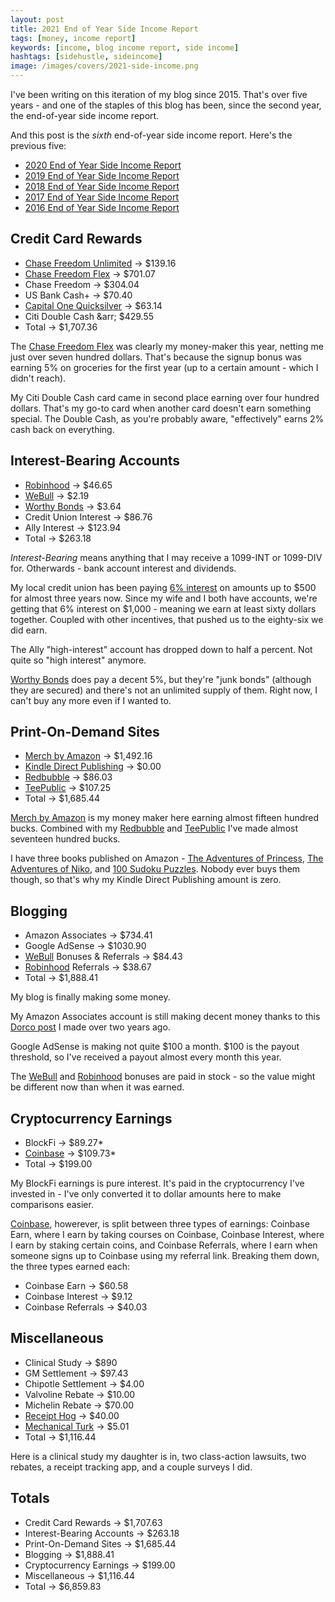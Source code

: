 ```yaml
---
layout: post
title: 2021 End of Year Side Income Report
tags: [money, income report]
keywords: [income, blog income report, side income]
hashtags: [sidehustle, sideincome]
image: /images/covers/2021-side-income.png
---
```


I've been writing on this iteration of my blog since 2015. That's over five years - and one of the staples of this blog has been, since the second year, the end-of-year side income report.

And this post is the *sixth* end-of-year side income report. Here's the previous five:

* [2020 End of Year Side Income Report](https://www.joehxblog.com/2020-end-of-year-side-income-report/)
* [2019 End of Year Side Income Report](https://www.joehxblog.com/2019-end-of-year-side-income-report/)
* [2018 End of Year Side Income Report](https://www.joehxblog.com/2018-end-of-year-side-income-report/)
* [2017 End of Year Side Income Report](https://www.joehxblog.com/2017-end-of-year-side-income-report/)
* [2016 End of Year Side Income Report](https://www.joehxblog.com/2016-end-of-year-side-income-report/)

## Credit Card Rewards

* [Chase Freedom Unlimited](https://www.joehxblog.com/chase-freedom-unlimited/) &rarr; $139.16
* [Chase Freedom Flex](https://www.joehxblog.com/chase-freedom/) &rarr; $701.07
* Chase Freedom &rarr; $304.04
* US Bank Cash+ &rarr; $70.40
* [Capital One Quicksilver](https://www.joehxblog.com/capital-one/) &rarr; $63.14
* Citi Double Cash &arr; $429.55
* Total &rarr; $1,707.36

The [Chase Freedom Flex](https://www.joehxblog.com/chase-freedom/)  was clearly my money-maker this year, netting me just over seven hundred dollars. That's because the signup bonus was earning 5% on groceries for the first year (up to a certain amount - which I didn't reach).

My Citi Double Cash card came in second place earning over four hundred dollars. That's my go-to card when another card doesn't earn something special. The Double Cash, as you're probably aware, "effectively" earns 2% cash back on everything.

## Interest-Bearing Accounts

* [Robinhood](https://www.joehxblog.com/robinhood/) &rarr; $46.65
* [WeBull](https://www.joehxblog.com/webull/) &rarr; $2.19
* [Worthy Bonds](https://www.joehxblog.com/worthybonds/) &rarr; $3.64
* Credit Union Interest &rarr; $86.76
* Ally Interest &rarr; $123.94
* Total &rarr; $263.18

*Interest-Bearing* means anything that I may receive a 1099-INT or 1099-DIV for. Otherwards - bank account interest and dividends.

My local credit union has been paying [6% interest](https://www.joehxblog.com/wright-patt-credit-union-quietly-doubles-truesaver-rate/) on amounts up to $500 for almost three years now. Since my wife and I both have accounts, we're getting that 6% interest on $1,000 - meaning we earn at least sixty dollars together. Coupled with other incentives, that pushed us to the eighty-six we did earn.

The Ally "high-interest" account has dropped down to half a percent. Not quite so "high interest" anymore.

[Worthy Bonds](https://www.joehxblog.com/worthybonds/) does pay a decent 5%, but they're "junk bonds" (although they are secured) and there's not an unlimited supply of them. Right now, I can't buy any more even if I wanted to.



## Print-On-Demand Sites

* [Merch by Amazon](https://www.amazon.com/s?k=%22joehx%22&i=fashion&tag=hendrixjoseph-20) &rarr; $1,492.16
* [Kindle Direct Publishing](https://www.amazon.com/Joseph-Hendrix/e/B081HH6SRL/?tag=hendrixjoseph-20) &rarr; $0.00
* [Redbubble](https://www.redbubble.com/people/joehx) &rarr; $86.03
* [TeePublic](https://www.joehxblog.com/teepublic/) &rarr; $107.25
* Total &rarr; $1,685.44

[Merch by Amazon](https://www.amazon.com/s?k=%22joehx%22&i=fashion&tag=hendrixjoseph-20) is my money maker here earning almost fifteen hundred bucks. Combined with my [Redbubble](https://www.redbubble.com/people/joehx) and [TeePublic](https://www.joehxblog.com/teepublic/) I've made almost seventeen hundred bucks.

I have three books published on Amazon - [The Adventures of Princess](https://www.amazon.com/gp/product/B07SRJTTMW/?tag=hendrixjoseph-20), [The Adventures of Niko](https://www.amazon.com/gp/product/B07M68STB4/?tag=hendrixjoseph-20), and [100 Sudoku Puzzles](https://www.amazon.com/gp/product/1707062951/?tag=hendrixjoseph-20). Nobody ever buys them though, so that's why my Kindle Direct Publishing amount is zero.

## Blogging

* Amazon Associates &rarr; $734.41
* Google AdSense &rarr; $1030.90
* [WeBull](https://www.joehxblog.com/webull/) Bonuses & Referrals &rarr; $84.43
* [Robinhood](https://www.joehxblog.com/robinhood/) Referrals &rarr; $38.67
* Total &rarr; $1,888.41

My blog is finally making some money.

My Amazon Associates account is still making decent money thanks to this [Dorco post](https://www.joehxblog.com/how-to-get-dorco-razor-blades-after-dorcousa-shuts-down/) I made over two years ago.

Google AdSense is making not quite $100 a month. $100 is the payout threshold, so I've received a payout almost every month this year.

The [WeBull](https://www.joehxblog.com/webull/) and [Robinhood](https://www.joehxblog.com/robinhood/) bonuses are paid in stock - so the value might be different now than when it was earned.

## Cryptocurrency Earnings

* BlockFi &rarr; $89.27*
* [Coinbase](https://www.joehxblog.com/coinbase/) &rarr; $109.73*
* Total &rarr; $199.00

My BlockFi earnings is pure interest. It's paid in the cryptocurrency I've invested in - I've only converted it to dollar amounts here to make comparisons easier.

[Coinbase](https://www.joehxblog.com/coinbase/), howerever, is split between three types of earnings: Coinbase Earn, where I earn by taking courses on Coinbase, Coinbase Interest, where I earn by staking certain coins, and Coinbase Referrals, where I earn when someone signs up to Coinbase using my referral link. Breaking them down, the three types earned each:

* Coinbase Earn &rarr; $60.58
* Coinbase Interest &rarr; $9.12
* Coinbase Referrals &rarr; $40.03

## Miscellaneous

* Clinical Study &rarr; $890
* GM Settlement &rarr; $97.43
* Chipotle Settlement &rarr; $4.00
* Valvoline Rebate &rarr; $10.00
* Michelin Rebate &rarr; $70.00
* [Receipt Hog](https://www.joehxblog.com/receipt-hog/) &rarr; $40.00
* [Mechanical Turk](https://www.mturk.com/) &rarr; $5.01
* Total &rarr; $1,116.44

Here is a clinical study my daughter is in, two class-action lawsuits, two rebates, a receipt tracking app, and a couple surveys I did.

## Totals

* Credit Card Rewards &rarr; $1,707.63
* Interest-Bearing Accounts &rarr; $263.18
* Print-On-Demand Sites &rarr; $1,685.44
* Blogging &rarr; $1,888.41
* Cryptocurrency Earnings &rarr; $199.00
* Miscellaneous &rarr; $1,116.44
* Total &rarr; $6,859.83